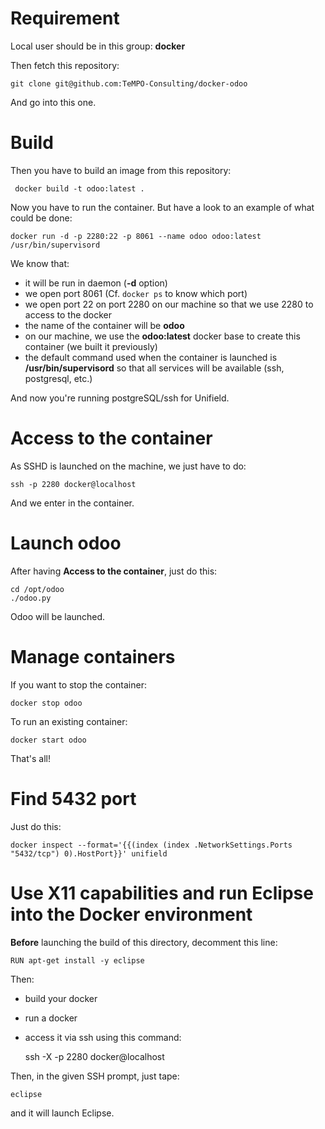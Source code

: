 # Requirement

Local user should be in this group: **docker**

Then fetch this repository:

    git clone git@github.com:TeMPO-Consulting/docker-odoo

And go into this one.

# Build

Then you have to build an image from this repository:

     docker build -t odoo:latest .

Now you have to run the container. But have a look to an example of what could be done:

    docker run -d -p 2280:22 -p 8061 --name odoo odoo:latest /usr/bin/supervisord

We know that:

  * it will be run in daemon (**-d** option)
  * we open port 8061 (Cf. ``docker ps`` to know which port)
  * we open port 22 on port 2280 on our machine so that we use 2280 to access to the docker
  * the name of the container will be **odoo**
  * on our machine, we use the **odoo:latest** docker base to create this container (we built it previously)
  * the default command used when the container is launched is **/usr/bin/supervisord** so that all services will be available (ssh, postgresql, etc.)

And now you're running postgreSQL/ssh for Unifield.

# Access to the container

As SSHD is launched on the machine, we just have to do:

    ssh -p 2280 docker@localhost

And we enter in the container.

# Launch odoo

After having **Access to the container**, just do this:

    cd /opt/odoo
    ./odoo.py

Odoo will be launched.

# Manage containers

If you want to stop the container:

    docker stop odoo

To run an existing container:

    docker start odoo

That's all!

# Find 5432 port

Just do this:

    docker inspect --format='{{(index (index .NetworkSettings.Ports "5432/tcp") 0).HostPort}}' unifield

# Use X11 capabilities and run Eclipse into the Docker environment

**Before** launching the build of this directory, decomment this line:

    RUN apt-get install -y eclipse

Then:

  * build your docker
  * run a docker
  * access it via ssh using this command:

    ssh -X -p 2280 docker@localhost

Then, in the given SSH prompt, just tape:

    eclipse

and it will launch Eclipse.
